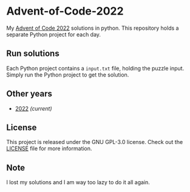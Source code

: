 # Advent-of-Code-2022
My [Advent of Code 2022][aoc-2022] solutions in python.
This repository holds a separate Python project for each day.

## Run solutions

Each Python project contains a `input.txt` file, holding the puzzle input. Simply
run the Python project to get the solution.

## Other years

- [2022](https://github.com/jikovec/advent-of-code-2022) _(current)_

## License

This project is released under the GNU GPL-3.0 license.
Check out the [LICENSE](LICENSE) file for more information.

## Note

I lost my solutions and I am way too lazy to do it all again.

[aoc-2022]: https://adventofcode.com/2022
